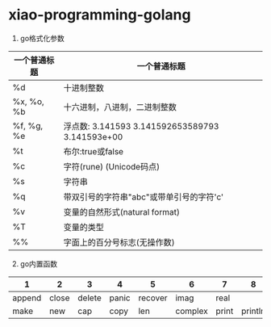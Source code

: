 # xiao-programming-golang

1. go格式化参数

| 一个普通标题 | 一个普通标题 |
| ------ | ------ | 
|%d|十进制整数|
|%x, %o, %b|十六进制，八进制，二进制整数|
|%f, %g, %e|浮点数: 3.141593 3.141592653589793 3.141593e+00|
|%t|布尔:true或false|
|%c|字符(rune) (Unicode码点)|
|%s|字符串|
|%q|带双引号的字符串"abc"或带单引号的字符'c'|
|%v|变量的自然形式(natural format)|
|%T|变量的类型|
|%%|字面上的百分号标志(无操作数)|

2. go内置函数

|1|2|3|4|5|6|7|8|
|-|-|-|-|-|-|-|-|
|append|close|delete|panic|recover|imag|real||
|make|new|cap|copy|len|complex|print|println|

